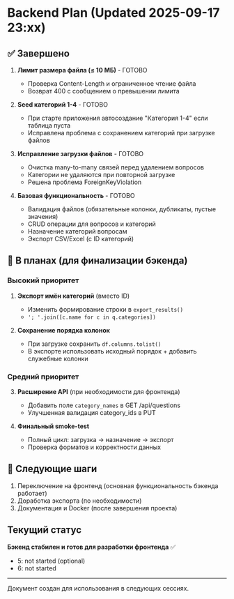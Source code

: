 # Backend Plan (Updated 2025-09-17 23:xx)

## ✅ Завершено

1. **Лимит размера файла (≤ 10 МБ)** - ГОТОВО
   - Проверка Content-Length и ограниченное чтение файла
   - Возврат 400 с сообщением о превышении лимита

2. **Seed категорий 1-4** - ГОТОВО  
   - При старте приложения автосоздание "Категория 1-4" если таблица пуста
   - Исправлена проблема с сохранением категорий при загрузке файлов

3. **Исправление загрузки файлов** - ГОТОВО
   - Очистка many-to-many связей перед удалением вопросов
   - Категории не удаляются при повторной загрузке
   - Решена проблема ForeignKeyViolation

4. **Базовая функциональность** - ГОТОВО
   - Валидация файлов (обязательные колонки, дубликаты, пустые значения)
   - CRUD операции для вопросов и категорий  
   - Назначение категорий вопросам
   - Экспорт CSV/Excel (с ID категорий)

## 🔄 В планах (для финализации бэкенда)

### Высокий приоритет
1. **Экспорт имён категорий** (вместо ID)
   - Изменить формирование строки в `export_results()` 
   - `'; '.join([c.name for c in q.categories])`

2. **Сохранение порядка колонок**
   - При загрузке сохранить `df.columns.tolist()`
   - В экспорте использовать исходный порядок + добавить служебные колонки

### Средний приоритет  
3. **Расширение API** (при необходимости для фронтенда)
   - Добавить поле `category_names` в GET /api/questions
   - Улучшенная валидация category_ids в PUT

4. **Финальный smoke-test**
   - Полный цикл: загрузка → назначение → экспорт
   - Проверка форматов и корректности данных

## 🎯 Следующие шаги
1. Переключение на фронтенд (основная функциональность бэкенда работает)
2. Доработка экспорта (по необходимости)  
3. Документация и Docker (после завершения проекта)

## Текущий статус
**Бэкенд стабилен и готов для разработки фронтенда** ✅
- 5: not started (optional)
- 6: not started

---
Документ создан для использования в следующих сессиях.
